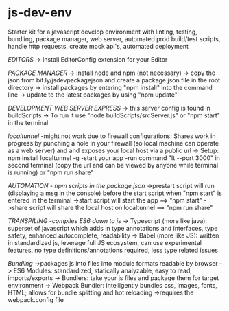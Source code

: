 # js-dev-env
Starter kit for a javascript develop environment with linting, testing, bundling, package manager, web server, automated prod build/test scripts, handle http requests, create mock api's, automated deployment

*EDITORS*
-> Install EditorConfig extension for your Editor

*PACKAGE MANAGER*
-> install node and npm 
(not necessary) -> copy the json from bit.ly/jsdevpackagejson and create a package.json file in the root directory
-> install packages by entering "npm install" into the command line
-> update to the latest packages by using "npm update"

*DEVELOPMENT WEB SERVER EXPRESS*
-> this server config is found in buildScripts
-> To run it use "node buildScripts/srcServer.js" or "npm start" in the terminal

*localtunnel* -might not work due to firewall configurations: Shares work in progress by punching a hole in your firewall (so local machine can operate as a web server) and and exposes your local host via a public url 
-> Setup: npm install localtunnel -g
          -start your app
          -run command "lt --port 3000" in second terminal (copy the url and can be viewed by anyone while terminal is running) or "npm run share"

*AUTOMATION - npm scripts in the package.json*
->prestart script will run (displaying a msg in the console) before the start script when "npm start" is entered in the terminal
->start script will start the app ==> "npm start"
->share script will share the local host on localtunnel ==> "npm run share"

*TRANSPILING -compiles ES6 down to js*
-> Typescript (more like java): superset of javascript which adds in type annotations and interfaces, type safety, enhanced autocomplete, readability
-> Babel (more like JS): written in standardized js, leverage full JS ecosystem, can use experimental features, no type definitions/annotations required, less type related issues

*Bundling*
->packages js into files into module formats readable by browser
-> ES6 Modules: standardized, statically analyzable, easy to read, imports/exports
-> Bundlers: take your js files and package them for target environment
-> Webpack Bundler: intelligently bundles css, images, fonts, HTML; allows for bundle splitting and hot reloading
->requires the webpack.config file
